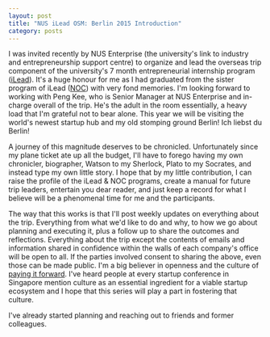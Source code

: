 ```yaml
---
layout: post
title: "NUS iLead OSM: Berlin 2015 Introduction"
category: posts
---
```

I was invited recently by NUS Enterprise (the university's link to industry and entrepreneurship support centre) to organize and lead the overseas trip component of the university's 7 month entrepreneurial internship program ([iLead](http://overseas.nus.edu.sg/programmes/short-programmes/ilead)). It's a huge honour for me as I had graduated from the sister program of iLead ([NOC](http://overseas.nus.edu.sg/programmes/full-year-programmes)) with very fond memories. I'm looking forward to working with Peng Kee, who is Senior Manager at NUS Enterprise and in-charge overall of the trip. He's the adult in the room essentially, a heavy load that I'm grateful not to bear alone. This year we will be visiting the world's newest startup hub and my old stomping ground Berlin! Ich liebst du Berlin!

A journey of this magnitude deserves to be chronicled. Unfortunately since my plane ticket ate up all the budget, I'll have to forego having my own chronicler, biographer, Watson to my Sherlock, Plato to my Socrates, and instead type my own little story. I hope that by my little contribution, I can raise the profile of the iLead & NOC programs, create a manual for future trip leaders, entertain you dear reader, and just keep a record for what I believe will be a phenomenal time for me and the participants.

The way that this works is that I'll post weekly updates on everything about the trip. Everything from what we'd like to do and why, to how we go about planning and executing it, plus a follow up to share the outcomes and reflections. Everything about the trip except the contents of emails and information shared in confidence within the walls of each company's office will be open to all. If the parties involved consent to sharing the above, even those can be made public. I'm a big believer in openness and the culture of [paying it forward](http://steveblank.com/2011/09/15/the-pay-it-forward-culture/). I've heard people at every startup conference in Singapore mention culture as an essential ingredient for a viable startup ecosystem and I hope that this series will play a part in fostering that culture.

I've already started planning and reaching out to friends and former colleagues.